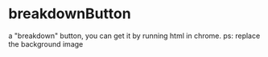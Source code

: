# breakdownButton
a "breakdown" button, you can get it by running html in chrome.
ps: replace the background image
